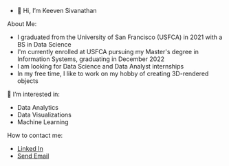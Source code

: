 - 👋 Hi, I’m Keeven Sivanathan

About Me: 
  - I graduated from the University of San Francisco (USFCA) in 2021 with a BS in Data Science
  - I'm currently enrolled at USFCA pursuing my Master's degree in Information Systems, graduating in December 2022
  - I am looking for Data Science and Data Analyst internships
  - In my free time, I like to work on my hobby of creating 3D-rendered objects 

👀 I’m interested in: 
  - Data Analytics
  - Data Visualizations 
  - Machine Learning

How to contact me: 
  - <a href="https://www.linkedin.com/in/ksivanathan/">Linked In</a>
  - <a href = "mailto: keeveneven@gmail.com">Send Email</a>



<!---
KeevenSivanathan/KeevenSivanathan is a ✨ special ✨ repository because its `README.md` (this file) appears on your GitHub profile.
You can click the Preview link to take a look at your changes.
--->
